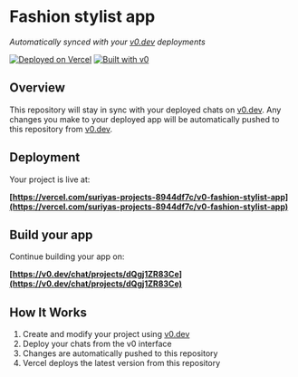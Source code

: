 # Fashion stylist app

*Automatically synced with your [v0.dev](https://v0.dev) deployments*

[![Deployed on Vercel](https://img.shields.io/badge/Deployed%20on-Vercel-black?style=for-the-badge&logo=vercel)](https://vercel.com/suriyas-projects-8944df7c/v0-fashion-stylist-app)
[![Built with v0](https://img.shields.io/badge/Built%20with-v0.dev-black?style=for-the-badge)](https://v0.dev/chat/projects/dQgj1ZR83Ce)

## Overview

This repository will stay in sync with your deployed chats on [v0.dev](https://v0.dev).
Any changes you make to your deployed app will be automatically pushed to this repository from [v0.dev](https://v0.dev).

## Deployment

Your project is live at:

**[https://vercel.com/suriyas-projects-8944df7c/v0-fashion-stylist-app](https://vercel.com/suriyas-projects-8944df7c/v0-fashion-stylist-app)**

## Build your app

Continue building your app on:

**[https://v0.dev/chat/projects/dQgj1ZR83Ce](https://v0.dev/chat/projects/dQgj1ZR83Ce)**

## How It Works

1. Create and modify your project using [v0.dev](https://v0.dev)
2. Deploy your chats from the v0 interface
3. Changes are automatically pushed to this repository
4. Vercel deploys the latest version from this repository
